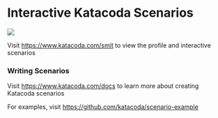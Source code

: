 # Interactive Katacoda Scenarios

[![](http://shields.katacoda.com/katacoda/smit/count.svg)](https://www.katacoda.com/smit "Get your profile on Katacoda.com")

Visit https://www.katacoda.com/smit to view the profile and interactive scenarios

### Writing Scenarios
Visit https://www.katacoda.com/docs to learn more about creating Katacoda scenarios

For examples, visit https://github.com/katacoda/scenario-example
